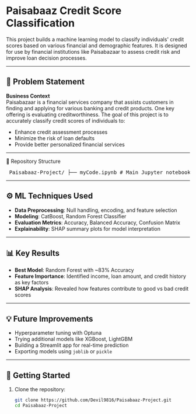 # Paisabaaz Credit Score Classification

This project builds a machine learning model to classify individuals' credit scores based on various financial and demographic features. It is designed for use by financial institutions like Paisabazaar to assess credit risk and improve loan decision processes.

---

## 📌 Problem Statement

**Business Context**  
Paisabazaar is a financial services company that assists customers in finding and applying for various banking and credit products. One key offering is evaluating creditworthiness. The goal of this project is to accurately classify credit scores of individuals to:

- Enhance credit assessment processes
- Minimize the risk of loan defaults
- Provide better personalized financial services

---

📁 Repository Structure 
<pre> Paisabaaz-Project/ ├── myCode.ipynb # Main Jupyter notebook with full ML pipeline ├── original_dataset.csv # Original raw dataset ├── cleaned_dataset.parquet # Cleaned data after preprocessing ├── catboost_info/ # CatBoost training logs and metrics │ ├── learn_error.tsv │ ├── time_left.tsv │ └── catboost_training.json ├── problem_statement.pptx # Project scope and business context ├── sample_submission.ipynb # Sample predictions/output └── README.md # Project documentation </pre>



---

## ⚙️ ML Techniques Used

- **Data Preprocessing**: Null handling, encoding, and feature selection
- **Modeling**: CatBoost, Random Forest Classifier
- **Evaluation Metrics**: Accuracy, Balanced Accuracy, Confusion Matrix
- **Explainability**: SHAP summary plots for model interpretation

---

## 📊 Key Results

- **Best Model**: Random Forest with ~83% Accuracy
- **Feature Importance**: Identified income, loan amount, and credit history as key factors
- **SHAP Analysis**: Revealed how features contribute to good vs bad credit scores

---

## 💡 Future Improvements

- Hyperparameter tuning with Optuna
- Trying additional models like XGBoost, LightGBM
- Building a Streamlit app for real-time prediction
- Exporting models using `joblib` or `pickle`

---

## 🚀 Getting Started

1. Clone the repository:
   ```bash
   git clone https://github.com/Devil9816/Paisabaaz-Project.git
   cd Paisabaaz-Project
